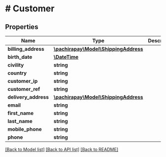 # # Customer

## Properties

Name | Type | Description | Notes
------------ | ------------- | ------------- | -------------
**billing_address** | [**\pachirapay\Model\ShippingAddress**](ShippingAddress.md) |  | [optional] 
**birth_date** | [**\DateTime**](\DateTime.md) |  | [optional] 
**civility** | **string** |  | [optional] 
**country** | **string** |  | [optional] 
**customer_ip** | **string** |  | [optional] 
**customer_ref** | **string** |  | 
**delivery_address** | [**\pachirapay\Model\ShippingAddress**](ShippingAddress.md) |  | [optional] 
**email** | **string** |  | [optional] 
**first_name** | **string** |  | [optional] 
**last_name** | **string** |  | [optional] 
**mobile_phone** | **string** |  | [optional] 
**phone** | **string** |  | [optional] 

[[Back to Model list]](../../README.md#documentation-for-models) [[Back to API list]](../../README.md#documentation-for-api-endpoints) [[Back to README]](../../README.md)


